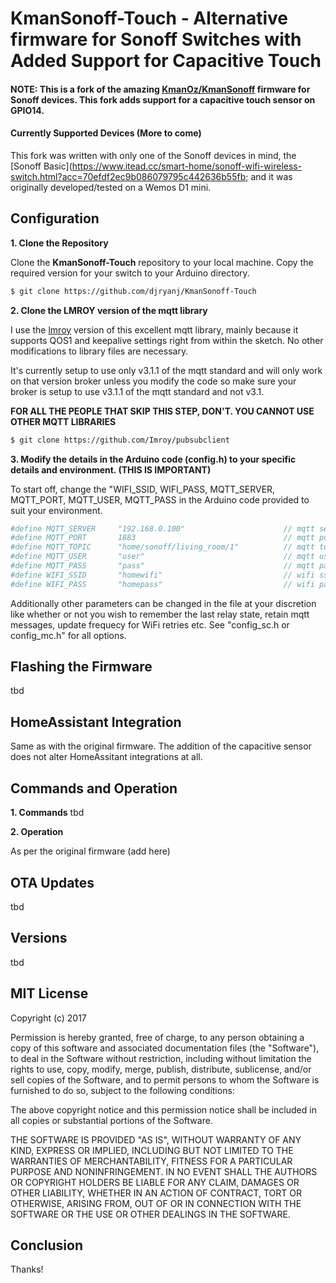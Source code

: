 # KmanSonoff-Touch - Alternative firmware for Sonoff Switches with Added Support for Capacitive Touch

#### NOTE: This is a fork of the amazing [KmanOz/KmanSonoff](https://github.com/KmanOz/KmanSonoff) firmware for Sonoff devices. This fork adds support for a capacitive touch sensor on GPIO14.

#### Currently Supported Devices (More to come)

This fork was written with only one of the Sonoff devices in mind, the [Sonoff Basic](https://www.itead.cc/smart-home/sonoff-wifi-wireless-switch.html?acc=70efdf2ec9b086079795c442636b55fb; and it was originally developed/tested on a Wemos D1 mini.

## Configuration

**1. Clone the Repository**

Clone the **KmanSonoff-Touch** repository to your local machine. Copy the required version for your switch to your Arduino directory.

``` bash
$ git clone https://github.com/djryanj/KmanSonoff-Touch
```
**2. Clone the LMROY version of the mqtt library**

I use the [lmroy](https://github.com/Imroy/pubsubclient) version of this excellent mqtt library, mainly because it supports QOS1 and keepalive settings right from within the sketch. No other modifications to library files are necessary.

It's currently setup to use only v3.1.1 of the mqtt standard and will only work on that version broker unless you modify the code so make sure your broker is setup to use v3.1.1 of the mqtt standard and not v3.1.

**FOR ALL THE PEOPLE THAT SKIP THIS STEP, DON'T. YOU CANNOT USE OTHER MQTT LIBRARIES**

``` bash
$ git clone https://github.com/Imroy/pubsubclient
```

**3. Modify the details in the Arduino code (config.h) to your specific details and environment. (THIS IS IMPORTANT)**

To start off, change the "WIFI_SSID, WIFI_PASS, MQTT_SERVER, MQTT_PORT, MQTT_USER, MQTT_PASS in the Arduino code provided to suit your environment. 

``` bash
#define MQTT_SERVER     "192.168.0.100"                      // mqtt server
#define MQTT_PORT       1883                                 // mqtt port
#define MQTT_TOPIC      "home/sonoff/living_room/1"          // mqtt topic (Must be unique for each Sonoff)
#define MQTT_USER       "user"                               // mqtt user
#define MQTT_PASS       "pass"                               // mqtt password
#define WIFI_SSID       "homewifi"                           // wifi ssid
#define WIFI_PASS       "homepass"                           // wifi password
```

Additionally other parameters can be changed in the file at your discretion like whether or not you wish to remember the last relay state, retain mqtt messages, update frequecy for WiFi retries etc. See "config_sc.h or config_mc.h" for all options.

## Flashing the Firmware

tbd

## HomeAssistant Integration

Same as with the original firmware. The addition of the capacitive sensor does not alter HomeAssitant integrations at all.

## Commands and Operation

**1. Commands**
tbd

**2. Operation**

As per the original firmware (add here)

## OTA Updates
tbd

## Versions

tbd

## MIT License

Copyright (c) 2017

Permission is hereby granted, free of charge, to any person obtaining a copy
of this software and associated documentation files (the "Software"), to deal
in the Software without restriction, including without limitation the rights
to use, copy, modify, merge, publish, distribute, sublicense, and/or sell
copies of the Software, and to permit persons to whom the Software is
furnished to do so, subject to the following conditions:

The above copyright notice and this permission notice shall be included in all
copies or substantial portions of the Software.

THE SOFTWARE IS PROVIDED "AS IS", WITHOUT WARRANTY OF ANY KIND, EXPRESS OR
IMPLIED, INCLUDING BUT NOT LIMITED TO THE WARRANTIES OF MERCHANTABILITY,
FITNESS FOR A PARTICULAR PURPOSE AND NONINFRINGEMENT. IN NO EVENT SHALL THE
AUTHORS OR COPYRIGHT HOLDERS BE LIABLE FOR ANY CLAIM, DAMAGES OR OTHER
LIABILITY, WHETHER IN AN ACTION OF CONTRACT, TORT OR OTHERWISE, ARISING FROM,
OUT OF OR IN CONNECTION WITH THE SOFTWARE OR THE USE OR OTHER DEALINGS IN THE
SOFTWARE.

## Conclusion

Thanks!
